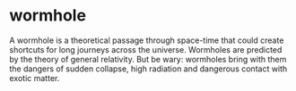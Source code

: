 # wormhole
A wormhole is a theoretical passage through space-time that could create shortcuts for long journeys across the universe. Wormholes are predicted by the theory of general relativity. But be wary: wormholes bring with them the dangers of sudden collapse, high radiation and dangerous contact with exotic matter.
